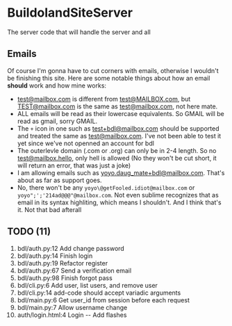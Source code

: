 # BuildolandSiteServer
The server code that will handle the server and all


## Emails
Of course I'm gonna have to cut corners with emails, otherwise I wouldn't be finishing this site. Here are some notable things about how an email **should** work and how mine works:

- test@mailbox.com is different from test@MAILBOX.com, but TEST@mailbox.com is the same as test@mailbox.com, not here mate.
- ALL emails will be read as their lowercase equivalents. So GMAIL will be read as gmail, sorry GMAIL.
- The `+` icon in one such as test+bdl@mailbox.com should be supported and treated the same as test@mailbox.com. I've not been able to test it yet since we've not openned an account for bdl
- The outerlevle domain (.com or .org) can only be in 2-4 length. So no test@mailbox.hello, only hell is allowed (No they won't be cut short, it will return an error, that was just a joke)
- I am allowing emails such as yoyo.daug_mate+bdl@mailbox.com. That's about as far as support goes.
- No, there won't be any `yoyo\@getFooled.idiot@mailbox.com` or `yoyo";';'214ad@@@"@mailbox.com`. Not even sublime recognizes that as email in its syntax highliting, which means I shouldn't.
And I think that's it. Not that bad afterall

## TODO (11)
1. bdl/auth.py:12       Add change password
2. bdl/auth.py:14       Finish login
3. bdl/auth.py:19       Refactor register
5. bdl/auth.py:67       Send a verification email
6. bdl/auth.py:98       Finish forgot pass
7. bdl/cli.py:6         Add user, list users, and remove user
8. bdl/cli.py:14        add-code should accept variadic arguments
9. bdl/main.py:6        Get user_id from session before each request
10. bdl/main.py:7       Allow username change
11. auth/login.html:4   Login -- Add flashes

